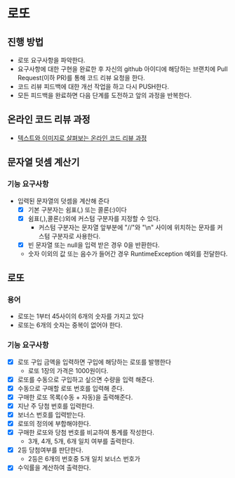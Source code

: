 # 로또

## 진행 방법

* 로또 요구사항을 파악한다.
* 요구사항에 대한 구현을 완료한 후 자신의 github 아이디에 해당하는 브랜치에 Pull Request(이하 PR)를 통해 코드 리뷰 요청을 한다.
* 코드 리뷰 피드백에 대한 개선 작업을 하고 다시 PUSH한다.
* 모든 피드백을 완료하면 다음 단계를 도전하고 앞의 과정을 반복한다.

## 온라인 코드 리뷰 과정

* [텍스트와 이미지로 살펴보는 온라인 코드 리뷰 과정](https://github.com/next-step/nextstep-docs/tree/master/codereview)

## 문자열 덧셈 계산기

### 기능 요구사항

* 입력된 문자열의 덧셈을 계산해 준다
    * [x] 기본 구분자는 쉼표(,) 또는 콜론(:)이다
    * [x] 쉼표(,),콜론(:)외에 커스텀 구분자를 지정할 수 있다.
        * 커스텀 구분자는 문자열 앞부분에 "//"와 "\n" 사이에 위치하는 문자를 커스텀 구분자로 사용한다.
    * [x] 빈 문자열 또는 null을 입력 받은 경우 0을 반환한다.
    * 숫자 이외의 값 또는 음수가 들어간 경우 RuntimeException 예외를 전달한다.

## 로또

### 용어

* 로또는 1부터 45사이의 6개의 숫자를 가지고 있다
* 로또는 6개의 숫자는 중복이 없어야 한다.

### 기능 요구사항

* [x] 로또 구입 금액을 입력하면 구입에 해당하는 로또를 발행한다
    * 로또 1장의 가격은 1000원이다.
* [x] 로또를 수동으로 구입하고 싶으면 수량을 입력 해준다.
* [x] 수동으로 구매할 로또 번호를 입력해 준다.
* [x] 구매한 로또 목록(수동 + 자동)을 출력해준다.
* [x] 지난 주 당첨 번호를 입력한다.
* [x] 보너스 번호를 입력받는다.
* [x] 로또의 정의에 부합해야한다.
* [x] 구매한 로또와 당첨 번호를 비교하여 통계를 작성한다.
    * 3개, 4개, 5개, 6개 일치 여부를 출력한다.
* [x] 2등 당첨여부를 판단한다.
    * 2등은 6개의 번호중 5개 일치 보너스 번호가
* [x] 수익률을 계산하여 출력한다.

